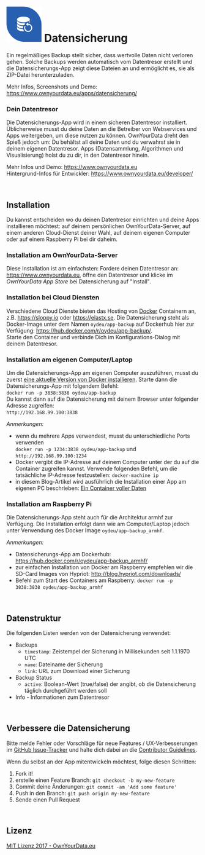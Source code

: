 # <img src="https://github.com/OwnYourData/app-backup/raw/master/www/app_logo.png" width="92"> Datensicherung

Ein regelmäßiges Backup stellt sicher, dass wertvolle Daten nicht verloren gehen. Solche Backups werden automatisch vom Datentresor erstellt und die Datensicherungs-App zeigt diese Dateien an und ermöglicht es, sie als ZIP-Datei herunterzuladen.

Mehr Infos, Screenshots und Demo: https://www.ownyourdata.eu/apps/datensicherung/

### Dein Datentresor
Die Datensicherungs-App wird in einem sicheren Datentresor installiert. Üblicherweise musst du deine Daten an die Betreiber von Webservices und Apps weitergeben, um diese nutzen zu können. OwnYourData dreht den Spieß jedoch um: Du behältst all deine Daten und du verwahrst sie in deinem eigenen Datentresor. Apps (Datensammlung, Algorithmen und Visualisierung) holst du zu dir, in den Datentresor hinein.

Mehr Infos und Demo: https://www.ownyourdata.eu  
Hintergrund-Infos für Entwickler: https://www.ownyourdata.eu/developer/

&nbsp;    

## Installation

Du kannst entscheiden wo du deinen Datentresor einrichten und deine Apps installieren möchtest: auf deinem persönlichen OwnYourData-Server, auf einem anderen Cloud-Dienst deiner Wahl, auf deinem eigenen Computer oder auf einem Raspberry Pi bei dir daheim.

### Installation am OwnYourData-Server

Diese Installation ist am einfachsten: Fordere deinen Datentresor an: https://www.ownyourdata.eu, öffne den Datentresor und klicke im *OwnYourData App Store* bei Datensicherung auf "Install".

### Installation bei Cloud Diensten

Verschiedene Cloud Dienste bieten das Hosting von [Docker](https://www.docker.com) Containern an, z.B. https://sloppy.io oder https://elastx.se. Die Datensicherung steht als Docker-Image unter dem Namen `oydeu/app-backup` auf Dockerhub hier zur Verfügung: https://hub.docker.com/r/oydeu/app-backup/.   
Starte den Container und verbinde Dich im Konfigurations-Dialog mit deinem Datentresor.

### Installation am eigenen Computer/Laptop

Um die Datensicherungs-App am eigenen Computer auszuführen, musst du zuerst [eine aktuelle Version von Docker installieren](https://www.docker.com/community-edition#/download). Starte dann die Datensicherungs-App mit folgendem Befehl:  
`docker run -p 3838:3838 oydeu/app-backup`  
Du kannst dann auf die Datensicherung mit deinem Browser unter folgender Adresse zugreifen:  
`http://192.168.99.100:3838`  
  
*Anmerkungen:*  
* wenn du mehrere Apps verwendest, musst du unterschiedliche Ports verwenden  
  `docker run -p 1234:3838 oydeu/app-backup` und `http://192.168.99.100:1234`
* Docker vergibt die IP-Adresse auf deinem Computer unter der du auf die Container zugreifen kannst. Verwende folgenden Befehl, um die tatsächliche IP-Adresse festzustellen: `docker-machine ip`  
* in diesem Blog-Artikel wird ausführlich die Installation einer App am eigenen PC beschrieben: [Ein Container voller Daten](https://www.ownyourdata.eu/2016/09/26/ein-container-voller-daten/)

### Installation am Raspberry Pi

Die Datensicherungs-App steht auch für die Architektur armhf zur Verfügung. Die Installation erfolgt dann wie am Computer/Laptop jedoch unter Verwendung des Docker Image `oydeu/app-backup_armhf`.  
  
*Anmerkungen:*  
* Datensicherungs-App am Dockerhub: https://hub.docker.com/r/oydeu/app-backup_armhf/  
* zur einfachen Installation von Docker am Raspberry empfehlen wir die SD-Card Images von Hypriot: http://blog.hypriot.com/downloads/
* Befehl zum Start des Containers am Raspberry: `docker run -p 3838:3838 oydeu/app-backup_armhf`

&nbsp;    

## Datenstruktur

Die folgenden Listen werden von der Datensicherung verwendet:

* Backups    
    - `timestamp`: Zeistempel der Sicherung in Millisekunden seit 1.1.1970 UTC    
    - `name`: Dateiname der Sicherung    
    - `link`: URL zum Download einer Sicherung    
* Backup Status    
    - `active`: Boolean-Wert (true/false) der angibt, ob die Datensicherung täglich durchgeführt werden soll    
* Info - Informationen zum Datentresor

&nbsp;    

## Verbessere die Datensicherung

Bitte melde Fehler oder Vorschläge für neue Features / UX-Verbesserungen im [GitHub Issue-Tracker](https://github.com/OwnYourData/app-backup/issues) und halte dich dabei an die [Contributor Guidelines](https://github.com/twbs/ratchet/blob/master/CONTRIBUTING.md).

Wenn du selbst an der App mitentwickeln möchtest, folge diesen Schritten:

1. Fork it!
2. erstelle einen Feature Branch: `git checkout -b my-new-feature`
3. Commit deine Änderungen: `git commit -am 'Add some feature'`
4. Push in den Branch: `git push origin my-new-feature`
5. Sende einen Pull Request

&nbsp;    

## Lizenz

[MIT Lizenz 2017 - OwnYourData.eu](https://raw.githubusercontent.com/OwnYourData/app-backup/master/LICENSE)
